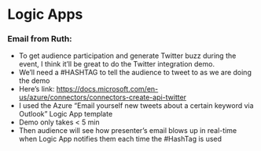 # Logic Apps

### Email from Ruth:

- To get audience participation and generate Twitter buzz during the event, I think it’ll be great to do the Twitter integration demo.
- We’ll need a #HASHTAG to tell the audience to tweet to as we are doing the demo
- Here’s link: https://docs.microsoft.com/en-us/azure/connectors/connectors-create-api-twitter
- I used the Azure “Email yourself new tweets about a certain keyword via Outlook” Logic App template
- Demo only takes < 5 min
- Then audience will see how presenter’s email blows up in real-time when Logic App notifies them each time the #HashTag is used
